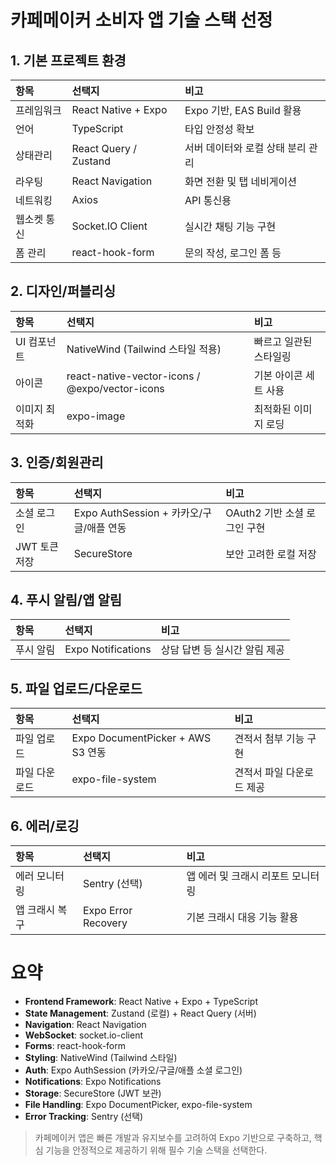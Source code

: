 # 카페메이커 소비자 앱 기술 스택 선정

## 1. 기본 프로젝트 환경

| 항목 | 선택지 | 비고 |
|:---|:---|:---|
| 프레임워크 | React Native + Expo | Expo 기반, EAS Build 활용 |
| 언어 | TypeScript | 타입 안정성 확보 |
| 상태관리 | React Query / Zustand | 서버 데이터와 로컬 상태 분리 관리 |
| 라우팅 | React Navigation | 화면 전환 및 탭 네비게이션 |
| 네트워킹 | Axios | API 통신용 |
| 웹소켓 통신 | Socket.IO Client | 실시간 채팅 기능 구현 |
| 폼 관리 | react-hook-form | 문의 작성, 로그인 폼 등 |


## 2. 디자인/퍼블리싱

| 항목 | 선택지 | 비고 |
|:---|:---|:---|
| UI 컴포넌트 | NativeWind (Tailwind 스타일 적용) | 빠르고 일관된 스타일링 |
| 아이콘 | react-native-vector-icons / @expo/vector-icons | 기본 아이콘 세트 사용 |
| 이미지 최적화 | expo-image | 최적화된 이미지 로딩 |


## 3. 인증/회원관리

| 항목 | 선택지 | 비고 |
|:---|:---|:---|
| 소셜 로그인 | Expo AuthSession + 카카오/구글/애플 연동 | OAuth2 기반 소셜 로그인 구현 |
| JWT 토큰 저장 | SecureStore | 보안 고려한 로컬 저장 |


## 4. 푸시 알림/앱 알림

| 항목 | 선택지 | 비고 |
|:---|:---|:---|
| 푸시 알림 | Expo Notifications | 상담 답변 등 실시간 알림 제공 |


## 5. 파일 업로드/다운로드

| 항목 | 선택지 | 비고 |
|:---|:---|:---|
| 파일 업로드 | Expo DocumentPicker + AWS S3 연동 | 견적서 첨부 기능 구현 |
| 파일 다운로드 | expo-file-system | 견적서 파일 다운로드 제공 |


## 6. 에러/로깅

| 항목 | 선택지 | 비고 |
|:---|:---|:---|
| 에러 모니터링 | Sentry (선택) | 앱 에러 및 크래시 리포트 모니터링 |
| 앱 크래시 복구 | Expo Error Recovery | 기본 크래시 대응 기능 활용 |


# 요약

- **Frontend Framework**: React Native + Expo + TypeScript
- **State Management**: Zustand (로컬) + React Query (서버)
- **Navigation**: React Navigation
- **WebSocket**: socket.io-client
- **Forms**: react-hook-form
- **Styling**: NativeWind (Tailwind 스타일)
- **Auth**: Expo AuthSession (카카오/구글/애플 소셜 로그인)
- **Notifications**: Expo Notifications
- **Storage**: SecureStore (JWT 보관)
- **File Handling**: Expo DocumentPicker, expo-file-system
- **Error Tracking**: Sentry (선택)

> 카페메이커 앱은 빠른 개발과 유지보수를 고려하여 Expo 기반으로 구축하고, 핵심 기능을 안정적으로 제공하기 위해 필수 기술 스택을 선택한다.

